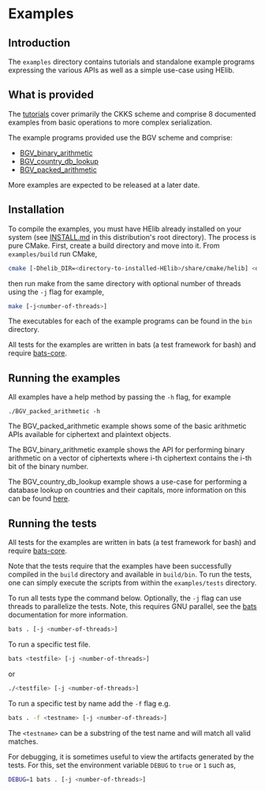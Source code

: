 # Examples

## Introduction

The `examples` directory contains tutorials and standalone example programs
expressing the various APIs as well as a simple use-case using HElib. 

## What is provided

The [tutorials](tutorial/) cover primarily the CKKS scheme and comprise 8 documented examples 
from basic operations to more complex serialization. 


The example programs provided use the BGV scheme and comprise:

- [BGV_binary_arithmetic](BGV_binary_arithmetic)
- [BGV_country_db_lookup](BGV_country_db_lookup)
- [BGV_packed_arithmetic](BGV_packed_arithmetic)

More examples are expected to be released at a later date.

## Installation

To compile the examples, you must have HElib already installed on your system
(see [INSTALL.md](../INSTALL.md) in this distribution's root directory). The
process is pure CMake. First, create a build directory and move into it. From
`examples/build` run CMake,

```bash
cmake [-Dhelib_DIR=<directory-to-installed-HElib>/share/cmake/helib] <directory-to-examples> ..
```

then run make from the same directory with optional number of threads using the
`-j` flag for example,

```bash
make [-j<number-of-threads>]
```

The executables for each of the example programs can be found in the `bin`
directory.

All tests for the examples are written in bats (a test framework for bash) and
require [bats-core](https://github.com/bats-core/bats-core/releases/tag/v1.2.1).

## Running the examples

All examples have a help method by passing the `-h` flag, for example

```
./BGV_packed_arithmetic -h
```

The BGV_packed_arithmetic example shows some of the basic arithmetic APIs
available for ciphertext and plaintext objects.

The BGV_binary_arithmetic example shows the API for performing binary arithmetic
on a vector of ciphertexts where i-th ciphertext contains the i-th bit of the
binary number.

The BGV_country_db_lookup example shows a use-case for performing a database
lookup on countries and their capitals, more information on this can be found
[here](BGV_country_db_lookup/README.md).

## Running the tests

All tests for the examples are written in bats (a test framework for bash) and
require [bats-core](https://github.com/bats-core/bats-core/releases/tag/v1.2.1).

Note that the tests require that the examples have been successfully compiled in
the `build` directory and available in `build/bin`. To run the tests, one can
simply execute the scripts from within the `examples/tests` directory.

To run all tests type the command below. Optionally, the `-j` flag can use
threads to parallelize the tests. Note, this requires GNU parallel, see the
[bats](https://github.com/bats-core/bats-core) documentation for more
information.

```bash
bats . [-j <number-of-threads>]
```

To run a specific test file.

```bash
bats <testfile> [-j <number-of-threads>]
```

or

```bash
./<testfile> [-j <number-of-threads>]
```

To run a specific test by name add the `-f` flag e.g.

```bash
bats . -f <testname> [-j <number-of-threads>]
```

The `<testname>` can be a substring of the test name and will match all valid
matches.

For debugging, it is sometimes useful to view the artifacts generated by the
tests. For this, set the environment variable `DEBUG` to `true` or `1` such as,

```bash
DEBUG=1 bats . [-j <number-of-threads>]
```
